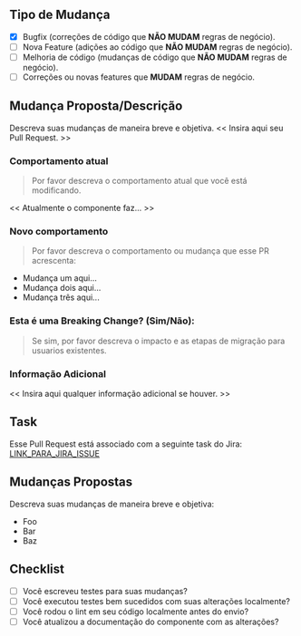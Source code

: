 <!---
Obrigado(a) por abrir Pull Request 💖!

Por favor, leia os seguintes pontos antes de requisitar seu Pull Request:
- Mantenha seu PR o mais simples possível;
- Limite seu PR a apenas um tópico (docs, feat, refact, ci, or bugfix);
- Remove this comment. - Remova esse comentário.
-->
## Tipo de Mudança
- [x] Bugfix (correções de código que **NÃO MUDAM** regras de negócio).
- [ ] Nova Feature (adições ao código que **NÃO MUDAM** regras de negócio).
- [ ] Melhoria de código (mudanças de código que **NÃO MUDAM** regras de negócio).
- [ ] Correções ou novas features que **MUDAM** regras de negócio.

## Mudança Proposta/Descrição
Descreva suas mudanças de maneira breve e objetiva.
<< Insira aqui seu Pull Request. >>

###  Comportamento atual

> Por favor descreva o comportamento atual que você está modificando.

<< Atualmente o componente faz... >>

### Novo comportamento

> Por favor descreva o comportamento ou mudança que esse PR acrescenta:
>
- Mudança um aqui...
- Mudança dois aqui...
- Mudança três aqui...


### Esta é uma Breaking Change? (Sim/Não):

> Se sim, por favor descreva o impacto e as etapas de migração para usuarios existentes.

### Informação Adicional
<< Insira aqui qualquer informação adicional se houver. >>

## Task

Esse Pull Request está associado com a seguinte task do Jira:
[LINK_PARA_JIRA_ISSUE](https://madeiramadeira.atlassian.net/browse/ABC-123)

## Mudanças Propostas
  Descreva suas mudanças de maneira breve e objetiva:
* Foo
* Bar
* Baz



## Checklist
- [ ] Você escreveu testes para suas mudanças?
- [ ] Você executou testes bem sucedidos com suas alterações localmente?
- [ ] Você rodou o lint em seu código localmente antes do envio?
- [ ] Você atualizou a documentação do componente com as alterações?
